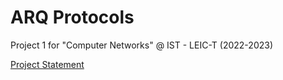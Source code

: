# ARQ Protocols
Project 1 for "Computer Networks" @ IST - LEIC-T (2022-2023)

[Project Statement](docs/enunciado.pdf)
